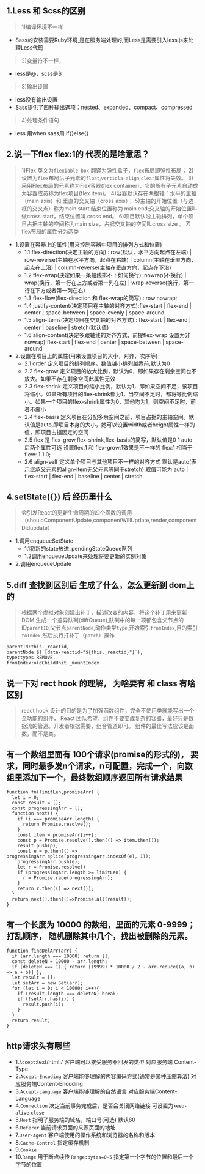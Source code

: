 ## 1.Less 和 Scss的区别
> 1)编译环境不一样
  - Sass的安装需要Ruby环境,是在服务端处理的,而Less是需要引入less.js来处理Less代码
> 2)变量符不一样，
- less是@，scss是$
> 3)输出设置
- less没有输出设置 
- Sass提供了四种输出选项：nested、expanded、compact、compressed
> 4)处理条件语句
- less 用when sass用 if{}else{}
## 2.说一下flex flex:1的 代表的是啥意思？
> 1)Flex 英文为`flexiable box` 翻译为弹性盒子，`flex`布局即弹性布局；
> 2)设置为`flex`布局后子元素的`float`,`verticla-align`,`clear`属性将失效。
> 3)采用Flex布局的元素称为Flex容器(flex container)，它的所有子元素自动成为容器成员称为flex项目(flex item)。
> 4)容器默认存在两根轴：水平的主轴（main axis）和 垂直的交叉轴（cross axis）；
> 5)主轴的开始位置（与边框的交叉点）称为main start 结束位置称为 main end;交叉轴的开始位置叫做cross start，结束位置叫 cross end。
> 6)项目默认沿主轴排列，单个项目占据主轴的空间称为main size，占据交叉轴的空间叫cross size 。
> 7) flex布局的属性分为两类
  - 1.设置在容器上的属性(用来控制容器中项目的排列方式和位置)
    - 1.1 flex-direction(决定主轴的方向) : row(默认，水平方向起点在左端) | row-reverse(主轴在水平方向，起点在右端) | column(主轴在垂直方向，起点在上沿) | column-reverse(主轴在垂直方向，起点在下沿)
    - 1.2 flex-wrap(决定如果一条轴线排不下如何换行): nowrap(不换行) | wrap(换行，第一行在上方或者第一列在左) | wrap-reverse(换行，第一行在下方或者第一列在右)
    - 1.3 flex-flow(flex-direction 和 flex-wrap的简写) : row nowrap;
    - 1.4 justify-content(决定项目在主轴的对齐方式):flex-start | flex-end | center | space-between | space-evenly | space-around
    - 1.5 align-items(决定项目在交叉轴的对齐方式) : flex-start | flex-end | center | baseline | stretch(默认值)
    - 1.6 align-content(决定多跟轴线的对齐方式，前提flex-wrap 设置为非nowrap):flex-start | flex-end | center | space-between | space-around
  - 2.设置在项目上的属性(用来设置项目的大小，对齐，次序等)
    - 2.1 order 定义项目的排列顺序。数值越小排列越靠前,默认为0
    - 2.2 flex-grow 定义项目的放大比例，默认为0，即如果存在剩余空间也不放大。如果不存在剩余空间此属性无效
    - 2.3 flex-shrink 定义项目的缩小比例，默认为1，即如果空间不足，该项目将缩小。如果所有项目的flex-shrink都为1，当空间不足时，都将等比例缩小。如果一个项目的flex-shrink属性为0，其他均为1，则空间不足时，前者不缩小
    - 2.4 flex-basis 定义项目在分配多余空间之前，项目占据的主轴空间。默认值是auto,即项目本身的大小，她可以设置width或者height属性一样的值，即项目占据固定的空间
    - 2.5 flex 是 flex-grow,flex-shrink,flex-basis的简写，默认值是0 1 auto 后两个属性可选 设置flex:1 和 flex-grow:1效果是不一样的 flex:1 相当于 flew: 1 1 0;
    - 2.6 align-self 定义单个项目与其他项目不一样的对齐方式 默认是auto(表示继承父元素的align-item无父元素等同于stretch) 取值可能为 auto | flex-start | flex-end | baseline | center | stretch
## 4.setState({}) 后 经历里什么
> 会引发React的更新生命周期的四个函数的调用（shouldComponentUpdate,componentWillUpdate,render,componentDidupdate）
- 1.调用enqueueSetState
  - 1.1将新的state放进_pendingStateQueue队列
  - 1.2调用enqueueUpdate来处理将要更新的实例对象
- 2.调用enqueueUpdate
## 5.diff 查找到区别后 生成了什么，怎么更新到 dom上的
> 根据两个虚拟对象创建出补丁，描述改变的内容，将这个补丁用来更新DOM
> 生成一个差异队列(diffQueue),队列中的每一项都包含父节点的ID`parentID`,父节点`parentNode`,动作类型`type`,开始索引`fromIndex`,目的索引`toIndex`,然后执行打补丁（`patch`）操作
```JS
parentId:this._reactid,
parentNode:$(`[data-reactid="${this._reactid}"]`),
type:types.REMOVE,
fromIndex:oldChildUnit._mountIndex
```
## 说一下对 rect hook 的理解， 为啥要有 和 class 有啥区别
> react hook 设计的目的是为了加强函数组件，完全不使用类就能写出一个全功能的组件，
> React 团队希望，组件不要变成复杂的容器，最好只是数据流的管道。开发者根据需要，组合管道即可。 组件的最佳写法应该是函数，而不是类。
## 有一个数组里面有 100个请求(promise的形式的)， 要求，同时最多发n个请求，n可配置，完成一个，向数组里添加下一个，最终数组顺序返回所有请求结果
```JS
function fn(limitLen,promiseArr) {
  let i = 0;
  const result = [];
  const progressingArr = [];
  function next() {
    if (i === promiseArr.length) {
      return Promise.resolve();
    }
    const item = promiseArr[i++];
    const p = Promise.resolve().then(() => item.then());
    result.push(p);
    const e = p.then(() =>  progressingArr.splice(progressingArr.indexOf(e), 1));
    progressingArr.push(e);
    let r = Promise.resolve()
    if (progressingArr.length >= limitLen) {
      r = Promise.race(progressingArr);
    }
    return r.then(() => next());
  }
  return next().then(()=>Promise.all(result));
}
```
## 有一个长度为 10000 的数组，里面的元素 0-9999；打乱顺序， 随机删除其中几个，找出被删除的元素。
```JS
function findDelArr(arr) {
  if (arr.length === 10000) return [];
  const deleteN = 10000 - arr.length;
  if (deleteN === 1) { return [(9999) * 10000 / 2 - arr.reduce((a, b) => a + b)] };
  let result = [];
  let setArr = new Set(arr);
  for (let i = 0; i < 10000; i++){
    if (result.length === deleteN) break;
    if (!setArr.has(i)) {
      result.push(i);
    }
  }
  return result;
}
```
## http请求头有哪些
- 1.`Accept`:text/html */* 客户端可以接受服务器回发的类型 对应服务端 Content-Type
- 2.`Accept-Encoding` 客户端能够理解的内容编码方式(通常是某种压缩算法) 对应服务端Content-Encoding
- 3.`Accept-Language` 客户端能够理解的自然语言 对应服务端Content-Language
- 4.`Connection` 决定当前事务完成后，是否会关闭网络链接 可设置为`keep-alive` `close`
- 5.`Host` 指明了服务端的域名，端口号(可选) 默认80
- 6.`Referer` 当前请求页面的来源页面的地址
- 7.`User-Agent` 客户端使用的操作系统和浏览器的名称和版本
- 8.`Cache-Control` 指定缓存机制  
- 9.`Cookie`
- 10.`Range` 用于断点续传 `Range:bytes=0-5` 指定第一个字节的位置和最后一个字节的位置